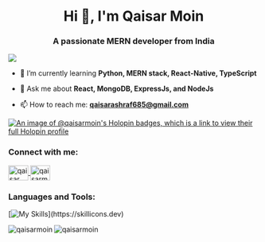 <h1 align="center">Hi 👋, I'm Qaisar Moin</h1>
<h3 align="center">A passionate MERN developer from India</h3>

<img src= "https://github-profile-trophy.vercel.app/?username=ryo-ma&theme=onedark"/>

- 🌱 I’m currently learning **Python, MERN stack, React-Native, TypeScript**

- 💬 Ask me about **React, MongoDB, ExpressJs, and NodeJs**

- 📫 How to reach me: **qaisarashraf685@gmail.com**


[![An image of @qaisarmoin's Holopin badges, which is a link to view their full Holopin profile](https://holopin.me/qaisarmoin)](https://holopin.io/@qaisarmoin)


<h3 align="left">Connect with me:</h3>
<p align="left">
  <a href="https://linkedin.com/in/qaisar-moin" target="blank">
    <img align="center" src="https://raw.githubusercontent.com/rahuldkjain/github-profile-readme-generator/master/src/images/icons/Social/linked-in-alt.svg" alt="qaisar moin" height="30" width="40" />
  </a>
  <a href="https://instagram.com/qaisarmoin_" target="blank">
    <img align="center" src="https://raw.githubusercontent.com/rahuldkjain/github-profile-readme-generator/master/src/images/icons/Social/instagram.svg" alt="qaisarmoin_" height="30" width="40" />
  </a>
</p>

<h3 align="left">Languages and Tools:</h3>
<p align="left"> 
  
  [![My Skills](https://skillicons.dev/icons?i=js,ts,html,css,tailwind,react,appwrite,bootstrap,express,mongodb,nextjs,nodejs,postman,github,git,)](https://skillicons.dev)
   
</p>

<p><img align="left" src="https://github-readme-stats.vercel.app/api/top-langs?username=qaisarmoin&show_icons=true&locale=en&layout=compact" alt="qaisarmoin" /></p>
<p><img align="center" src="https://github-readme-streak-stats.herokuapp.com/?user=qaisarmoin&" alt="qaisarmoin" /></p>
